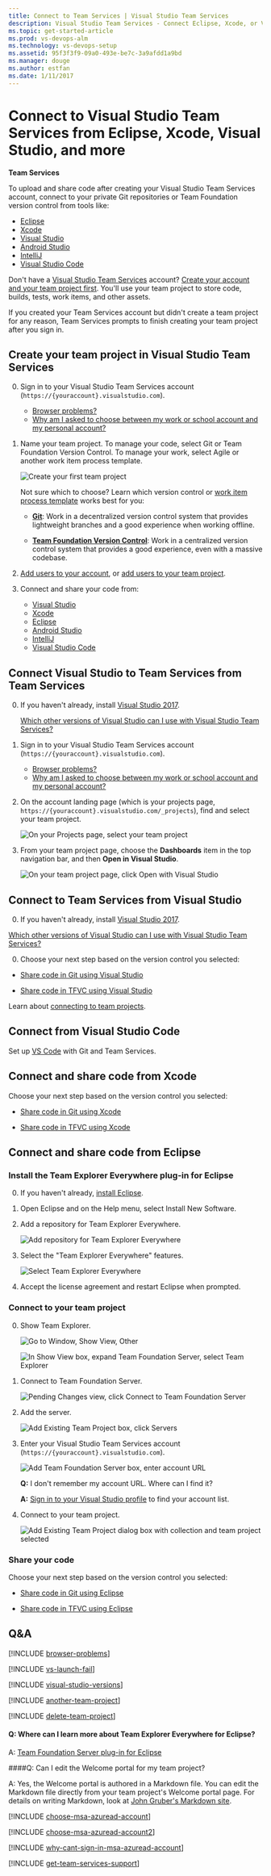 ```yaml
---
title: Connect to Team Services | Visual Studio Team Services
description: Visual Studio Team Services - Connect Eclipse, Xcode, or Visual Studio to Visual Studio Team Services (VSTS, Visual Studio Online, VSO)
ms.topic: get-started-article
ms.prod: vs-devops-alm
ms.technology: vs-devops-setup
ms.assetid: 95f3f3f9-09a0-493e-be7c-3a9afdd1a9bd
ms.manager: douge
ms.author: estfan
ms.date: 1/11/2017
---
```


# Connect to Visual Studio Team Services from Eclipse, Xcode, Visual Studio, and more

**Team Services**

To upload and share code after creating your Visual Studio Team Services account, 
connect to your private Git repositories or Team Foundation version control from tools like:

*	[Eclipse](#eclipse)
*	[Xcode](#xcode)
*	[Visual Studio](#vs)
*	[Android Studio](http://java.visualstudio.com/Docs/tools/androidstudio)
*	[IntelliJ](http://java.visualstudio.com/Docs/tools/intelliJ)
*	[Visual Studio Code](https://code.visualstudio.com/docs/editor/versioncontrol)

Don't have a [Visual Studio Team Services](https://www.visualstudio.com/products/visual-studio-team-services-vs) 
account? [Create your account and your team project first](create-account-with-work-school.md). 
You'll use your team project to store code, 
builds, tests, work items, and other assets. 

If you created your Team Services account 
but didn't create a team project for any reason, 
Team Services prompts to finish creating your 
team project after you sign in.

<a name="createteamproject"></a>
##	Create your team project in Visual Studio Team Services

0. Sign in to your Visual Studio Team Services account 
(```https://{youraccount}.visualstudio.com```). 

	*	[Browser problems?](#browser-problems)
	*	[Why am I asked to choose between my work or school account and my personal account?](#ChooseOrgAcctMSAcct)

0. Name your team project. 
To manage your code, select Git or Team Foundation Version Control. 
To manage your work, select Agile or another work item process template. 

	![Create your first team project](../_shared/_img/create-team-project-updated.png)

	Not sure which to choose? Learn which version control 
	or [work item process template](../work/guidance/choose-process.md) 
	works best for you:

	*	[**Git**](../git/overview.md): 
	Work in a decentralized version 
	control system that provides lightweight 
	branches and a good experience when working offline.

	*	[**Team Foundation Version Control**](../tfvc/overview.md): 
	Work in a centralized version control system that 
	provides a good experience, even with a massive codebase.

0.	[Add users to your account](add-account-users-assign-access-levels-team-services.md), 
or [add users to your team project](add-team-members-vs.md). 

0. Connect and share your code from:

	* [Visual Studio](#vs)
	* [Xcode](#xcode)
	* [Eclipse](#eclipse)
	* [Android Studio](http://java.visualstudio.com/Docs/tools/androidstudio)
	* [IntelliJ](http://java.visualstudio.com/Docs/tools/intelliJ)
	* [Visual Studio Code](https://code.visualstudio.com/docs/editor/versioncontrol)


## Connect Visual Studio to Team Services from Team Services

0.	If you haven't already, install 
[Visual Studio 2017](https://go.microsoft.com/fwlink/?LinkId=309297&clcid=0x409&slcid=0x409).

	[Which other versions of Visual Studio can I use with Visual Studio Team Services?](#vs-versions)

0.  Sign in to your Visual Studio Team Services account 
(```https://{youraccount}.visualstudio.com```). 

	*	[Browser problems?](#browser-problems) 
	*	[Why am I asked to choose between my work or school account and my personal account?](#ChooseOrgAcctMSAcct)

0.	On the account landing page (which is your projects page, ```https://{youraccount}.visualstudio.com/_projects```), 
find and select your team project.

	![On your Projects page, select your team project](_img/add-team-members/select-team-project-updated-ui.png)

0.  From your team project page, choose the **Dashboards** item in the top navigation bar, and then **Open in Visual Studio**.

	![On your team project page, click Open with Visual Studio](_img/connect-to-visual-studio-team-services/open-visual-studio.png)


<a name="vs"></a>
## Connect to Team Services from Visual Studio

0. If you haven't already, install [Visual Studio 2017](https://go.microsoft.com/fwlink/?LinkId=309297&clcid=0x409&slcid=0x409).

 [Which other versions of Visual Studio can I use with Visual Studio Team Services?](#vs-versions)

0. Choose your next step based on the version control you selected:

 * [Share code in Git using Visual Studio](../git/share-your-code-in-git-vs.md)

 * [Share code in TFVC using Visual Studio](../tfvc/share-your-code-in-tfvc-vs.md#workspace)

Learn about [connecting to team projects](../connect/connect-team-projects.md#visual-studio).


## Connect from Visual Studio Code

Set up [VS Code](https://code.visualstudio.com/docs/editor/versioncontrol) with Git and Team Services.



<a name="xcode"></a>
## Connect and share code from Xcode

Choose your next step based on the version control you selected:

 * [Share code in Git using Xcode](../git/share-your-code-in-git-xcode.md)

 * [Share code in TFVC using Xcode](../tfvc/share-your-code-in-tfvc-xcode.md)

<a name="eclipse"></a>
## Connect and share code from Eclipse

<a name="TEEInstall"></a>
### Install the Team Explorer Everywhere plug-in for Eclipse

0.	If you haven't already, [install Eclipse](http://go.microsoft.com/fwlink/?LinkID=247298).

0.	Open Eclipse and on the Help menu, select Install New Software. 

0.	Add a repository for Team Explorer Everywhere.

	![Add repository for Team Explorer Everywhere](_img/connect-to-visual-studio-online-eclipse/add-site.png)

0.	Select the "Team Explorer Everywhere" features.

	![Select Team Explorer Everywhere](_img/connect-to-visual-studio-online-eclipse/select-tee-for-install.png)

5.	Accept the license agreement and restart Eclipse when prompted.

<a name="TEEConnect"></a>
### Connect to your team project

0. Show Team Explorer.

	![Go to Window, Show View, Other](_img/connect-to-visual-studio-online-eclipse/show-view.png)

	![In Show View box, expand Team Foundation Server, select Team Explorer](_img/connect-to-visual-studio-online-eclipse/team-explorer-view.png)

0. Connect to Team Foundation Server.

	![Pending Changes view, click Connect to Team Foundation Server](_img/connect-to-visual-studio-online-eclipse/connect-to-tfs.jpg)

0. Add the server. 

	![Add Existing Team Project box, click Servers](_img/connect-to-visual-studio-online-eclipse/add-servers.png)

0.	Enter your Visual Studio Team Services account (```https://{youraccount}.visualstudio.com```).

	![Add Team Foundation Server box, enter account URL](_img/connect-to-visual-studio-online-eclipse/add-server.png)
 
	**Q:**	I don't remember my account URL. Where can I find it? 
 
	**A:**	[Sign in to your Visual Studio profile](https://go.microsoft.com/fwlink/?LinkID=309329) 
	to find your account list.

0. Connect to your team project.

	![Add Existing Team Project dialog box with collection and team project selected](../_shared/_img/add-existing-team-project.png)

### Share your code

Choose your next step based on the version control you selected:

 * [Share code in Git using Eclipse](../git/share-your-code-in-git-eclipse.md)

 * [Share code in TFVC using Eclipse](../tfvc/share-your-code-in-tfvc-eclipse.md)

## Q&A

<!-- BEGINSECTION class="md-qanda" -->

<a name="browser-problems"></a>

[!INCLUDE [browser-problems](../_shared/qa-browser-problems.md)]

[!INCLUDE [vs-launch-fail](../_shared/qa-vs-launch-fail.md)]

<a name="vs-versions"></a>

[!INCLUDE [visual-studio-versions](../_shared/qa-visual-studio-versions.md)]

<a name="another-team-project"></a>

[!INCLUDE [another-team-project](../_shared/qa-another-team-project.md)]

[!INCLUDE [delete-team-project](../_shared/qa-delete-team-project.md)]

#### Q: Where can I learn more about Team Explorer Everywhere for Eclipse?

A: [Team Foundation Server plug-in for Eclipse](http://msdn.microsoft.com/library/gg413285.aspx)

<a name="EditWelcomePortal"></a>
####Q:	Can I edit the Welcome portal for my team project?

A:	Yes, the Welcome portal is authored in a Markdown file. 
You can edit the Markdown file directly from your team 
project's Welcome portal page. For details on writing 
Markdown, look at 
[John Gruber's Markdown site](http://daringfireball.net/projects/markdown/).

<a name="ChooseOrgAcctMSAcct"></a>

[!INCLUDE [choose-msa-azuread-account](../_shared/qa-choose-msa-azuread-account.md)]

[!INCLUDE [choose-msa-azuread-account2](../_shared/qa-choose-msa-azuread-account2.md)]

[!INCLUDE [why-cant-sign-in-msa-azuread-account](../_shared/qa-why-cant-sign-in-msa-azuread-account.md)]

<a name="get-support"></a>

[!INCLUDE [get-team-services-support](../_shared/qa-get-team-services-support.md)]

<!-- ENDSECTION --> 


 

